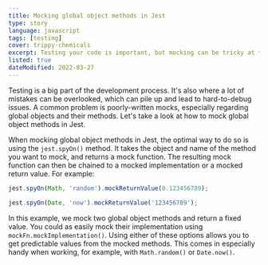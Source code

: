 ```yaml
---
title: Mocking global object methods in Jest
type: story
language: javascript
tags: [testing]
cover: trippy-chemicals
excerpt: Testing your code is important, but mocking can be tricky at times. Here's a quick guide on how to mock global object methods in Jest.
listed: true
dateModified: 2022-03-27
---
```


Testing is a big part of the development process. It's also where a lot of mistakes can be overlooked, which can pile up and lead to hard-to-debug issues. A common problem is poorly-written mocks, especially regarding global objects and their methods. Let's take a look at how to mock global object methods in Jest.

When mocking global object methods in Jest, the optimal way to do so is using the `jest.spyOn()` method. It takes the object and name of the method you want to mock, and returns a mock function. The resulting mock function can then be chained to a mocked implementation or a mocked return value. For example:

```js
jest.spyOn(Math, 'random').mockReturnValue(0.123456789);

jest.spyOn(Date, 'now').mockReturnValue('123456789');
```

In this example, we mock two global object methods and return a fixed value. You could as easily mock their implementation using `mockFn.mockImplementation()`. Using either of these options allows you to get predictable values from the mocked methods. This comes in especially handy when working, for example, with `Math.random()` or `Date.now()`.
